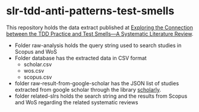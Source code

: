 # slr-tdd-anti-patterns-test-smells

This repository holds the data extract published at [Exploring the Connection between the TDD Practice and Test Smells—A Systematic Literature Review](https://www.mdpi.com/2073-431X/13/3/79).

- Folder raw-analysis holds the query string used to search studies in Scopus and WoS
- Folder database has the extracted data in CSV format
  - scholar.csv
  - wos.csv
  - scopus.csv
- folder raw-result-from-google-scholar has the JSON list of studies extracted from google scholar through the library [scholarly](https://github.com/scholarly-python-package/scholarly).
- folder related-slrs holds the search string and the results from Scopus and WoS regarding the related systematic reviews
